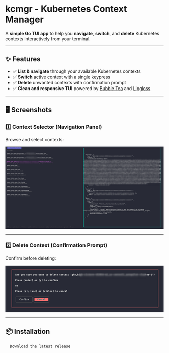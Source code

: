 # kcmgr - Kubernetes Context Manager

A **simple Go TUI app** to help you **navigate**, **switch**, and **delete** Kubernetes contexts interactively from your terminal.

---

## ✨ Features

- ✅ **List & navigate** through your available Kubernetes contexts
- ✅ **Switch** active context with a single keypress
- ✅ **Delete** unwanted contexts with confirmation prompt
- ✅ **Clean and responsive TUI** powered by [Bubble Tea](https://github.com/charmbracelet/bubbletea) and [Lipgloss](https://github.com/charmbracelet/lipgloss)

---

## 🖥️ Screenshots

### 1️⃣ Context Selector (Navigation Panel)

Browse and select contexts:

![Context Selector](./assets/new-screen-kc.png)

---

### 2️⃣ Delete Context (Confirmation Prompt)

Confirm before deleting:

![Delete Context](./assets/delete-context-kc.png)

---

## 📦 Installation

```bash
  Download the latest release
```
